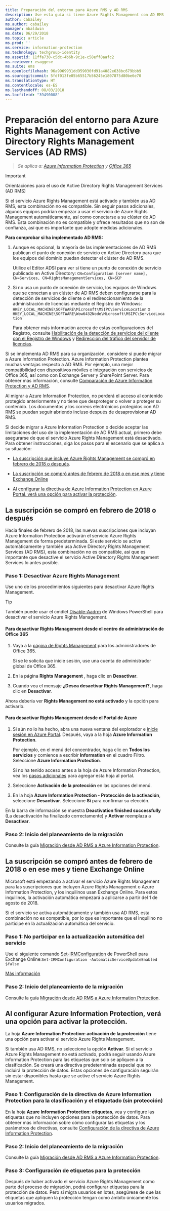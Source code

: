 ```yaml
---
title: Preparación del entorno para Azure RMS y AD RMS
description: Use esta guía si tiene Azure Rights Management con AD RMS implementado.
author: cabailey
ms.author: cabailey
manager: mbaldwin
ms.date: 06/29/2018
ms.topic: article
ms.prod: ''
ms.service: information-protection
ms.technology: techgroup-identity
ms.assetid: 11ffa730-c5dc-4b6b-9c1e-c58eff8aafc2
ms.reviewer: esaggese
ms.suite: ems
ms.openlocfilehash: 96a9969931dd959030fd91a4082e638bc679bbb9
ms.sourcegitcommit: 5fdf013fe05b65517b56245e1807875d80be6e70
ms.translationtype: HT
ms.contentlocale: es-ES
ms.lasthandoff: 08/03/2018
ms.locfileid: "39490008"
---
```

# <a name="preparing-the-environment-for-azure-rights-management-when-you-also-have-active-directory-rights-management-services-ad-rms"></a>Preparación del entorno para Azure Rights Management con Active Directory Rights Management Services (AD RMS)

>*Se aplica a: [Azure Information Protection](https://azure.microsoft.com/pricing/details/information-protection) y [Office 365](http://download.microsoft.com/download/E/C/F/ECF42E71-4EC0-48FF-AA00-577AC14D5B5C/Azure_Information_Protection_licensing_datasheet_EN-US.pdf)*

> [!IMPORTANT]
> Orientaciones para el uso de Active Directory Rights Management Services (AD RMS)

Si el servicio Azure Rights Management está activado y también usa AD RMS, esta combinación no es compatible. Sin seguir pasos adicionales, algunos equipos podrían empezar a usar el servicio de Azure Rights Management automáticamente, así como conectarse a su clúster de AD RMS. Esta combinación no es compatible y ofrece resultados que no son de confianza, así que es importante que adopte medidas adicionales. 

**Para comprobar si ha implementado AD RMS:**

1. Aunque es opcional, la mayoría de las implementaciones de AD RMS publican el punto de conexión de servicio en Active Directory para que los equipos del dominio puedan detectar el clúster de AD RMS. 
    
    Utilice el Editor ADSI para ver si tiene un punto de conexión de servicio publicado en Active Directory: `CN=Configuration [server name], CN=Services, CN=RightsManagementServices, CN=SCP`

2. Si no usa un punto de conexión de servicio, los equipos de Windows que se conectan a un clúster de AD RMS deben configurarse para la detección de servicios de cliente o el redireccionamiento de la administración de licencias mediante el Registro de Windows: `HKEY_LOCAL_MACHINE\SOFTWARE\Microsoft\MSIPC\ServiceLocation` o `HKEY_LOCAL_MACHINE\SOFTWARE\Wow6432Node\Microsoft\MSIPC\ServiceLocation`
    
    Para obtener más información acerca de estas configuraciones del Registro, consulte [Habilitación de la detección de servicios del cliente con el Registro de Windows](./rms-client/client-deployment-notes.md#enabling-client-side-service-discovery-by-using-the-windows-registry) y [Redirección del tráfico del servidor de licencias](./rms-client/client-deployment-notes.md#redirecting-licensing-server-traffic).   

Si se implementa AD RMS para su organización, considere si puede migrar a Azure Information Protection. Azure Information Protection plantea muchas ventajas respecto a AD RMS. Por ejemplo, una mejor compatibilidad con dispositivos móviles e integración con servicios de Office 365, así como con Exchange Server y SharePoint Server. Para obtener más información, consulte [Comparación de Azure Information Protection y AD RMS](compare-on-premise.md).

Al migrar a Azure Information Protection, no perderá el acceso al contenido protegido anteriormente y no tiene que desproteger o volver a proteger su contenido. Los documentos y los correos electrónicos protegidos con AD RMS se puedan seguir abriendo incluso después de desaprovisionar AD RMS.

Si decide migrar a Azure Information Protection o decide aceptar las limitaciones del uso de la implementación de AD RMS actual, primero debe asegurarse de que el servicio Azure Rights Management está desactivado. Para obtener instrucciones, siga los pasos para el escenario que se aplica a su situación:

- [La suscripción que incluye Azure Rights Management se compró en febrero de 2018 o después](#your-subscription-was-purchased-during-or-after-february-2018).

- [La suscripción se compró antes de febrero de 2018 o en ese mes y tiene Exchange Online](#your-subscription-was-purchased-before-or-during-february-2018-and-you-have-exchange-online)

- [Al configurar la directiva de Azure Information Protection en Azure Portal, verá una opción para activar la protección](#you-see-an-option-to-activate-protection-when-you-configure-azure-information-protection).


## <a name="your-subscription-was-purchased-during-or-after-february-2018"></a>La suscripción se compró en febrero de 2018 o después

Hacia finales de febrero de 2018, las nuevas suscripciones que incluyan Azure Information Protection activarán el servicio Azure Rights Management de forma predeterminada. Si este servicio se activa automáticamente y también usa Active Directory Rights Management Services (AD RMS), esta combinación no es compatible, así que es importante que desactive el servicio Active Directory Rights Management Services lo antes posible. 

### <a name="step-1-deactivate-azure-rights-management"></a>Paso 1: Desactivar Azure Rights Management
Use uno de los procedimientos siguientes para desactivar Azure Rights Management.

> [!TIP]
> También puede usar el cmdlet [Disable-Aadrm](/powershell/module/aadrm/disable-aadrm) de Windows PowerShell para desactivar el servicio Azure Rights Management.

#### <a name="to-deactivate-rights-management-from-the-office-365-admin-center"></a>Para desactivar Rights Management desde el centro de administración de Office 365

1. Vaya a la [página de Rights Management](https://account.activedirectory.windowsazure.com/RmsOnline/Manage.aspx) para los administradores de Office 365.
    
    Si se le solicita que inicie sesión, use una cuenta de administrador global de Office 365.

2. En la página **Rights Management** , haga clic en **Desactivar**.

3.  Cuando vea el mensaje **¿Desea desactivar Rights Management?**, haga clic en **Desactivar**.

Ahora debería ver **Rights Management no está activado** y la opción para activarlo.

#### <a name="to-deactivate-rights-management-from-the-azure-portal"></a>Para desactivar Rights Management desde el Portal de Azure

1. Si aún no lo ha hecho, abra una nueva ventana del explorador e [inicie sesión en Azure Portal](configure-policy.md#signing-in-to-the-azure-portal). Después, vaya a la hoja **Azure Information Protection**.
    
    Por ejemplo, en el menú del concentrador, haga clic en **Todos los servicios** y comience a escribir **Information** en el cuadro Filtro. Seleccione **Azure Information Protection**.
    
    Si no ha tenido acceso antes a la hoja de Azure Information Protection, vea los [pasos adicionales](configure-policy.md#to-access-the-azure-information-protection-blade-for-the-first-time) para agregar esta hoja al portal.

2. Seleccione **Activación de la protección** en las opciones del menú. 

3.  En la hoja **Azure Information Protection - Protección de la activación**, seleccione **Desactivar**. Seleccione **Sí** para confirmar su elección.

En la barra de información se muestra **Deactivation finished successfully** (La desactivación ha finalizado correctamente) y **Activar** reemplaza a **Desactivar**. 

### <a name="step-2-start-planning-for-migration"></a>Paso 2: Inicio del planeamiento de la migración

Consulte la guía [Migración desde AD RMS a Azure Information Protection](migrate-from-ad-rms-to-azure-rms.md).


## <a name="your-subscription-was-purchased-before-or-during-february-2018-and-you-have-exchange-online"></a>La suscripción se compró antes de febrero de 2018 o en ese mes y tiene Exchange Online

Microsoft está empezando a activar el servicio Azure Rights Management para las suscripciones que incluyen Azure Rights Management o Azure Information Protection, y los inquilinos usan Exchange Online. Para estos inquilinos, la activación automática empezará a aplicarse a partir del 1 de agosto de 2018.

Si el servicio se activa automáticamente y también usa AD RMS, esta combinación no es compatible, por lo que es importante que el inquilino no participe en la actualización automática del servicio. 

### <a name="step-1-opt-out-from-the-automatic-service-update"></a>Paso 1: No participar en la actualización automática del servicio

Use el siguiente comando [Set-IRMConfiguration](/powershell/module/exchange/encryption-and-certificates/set-irmconfiguration) de PowerShell para Exchange Online:`Set-IRMConfiguration -AutomaticServiceUpdateEnabled $false`

[Más información](https://support.office.com/article/protection-features-in-azure-information-protection-rolling-out-to-existing-office-365-tenants-7ad6f58e-65d7-4c82-8e65-0b773666634d) 

### <a name="step-2-start-planning-for-migration"></a>Paso 2: Inicio del planeamiento de la migración

Consulte la guía [Migración desde AD RMS a Azure Information Protection](migrate-from-ad-rms-to-azure-rms.md).


## <a name="you-see-an-option-to-activate-protection-when-you-configure-azure-information-protection"></a>Al configurar Azure Information Protection, verá una opción para activar la protección.

La hoja **Azure Information Protection: activación de la protección** tiene una opción para activar el servicio Azure Rights Management.  

Si también usa AD RMS, no seleccione la opción **Activar**. Si el servicio Azure Rights Management no está activado, podrá seguir usando Azure Information Protection para las etiquetas que solo se apliquen a la clasificación. Se creará una directiva predeterminada especial que no incluirá la protección de datos. Estas opciones de configuración seguirán sin estar disponibles hasta que se active el servicio Azure Rights Management.

### <a name="step-1-configure-your-azure-information-protection-policy-for-classification-and-labeling---without-protection"></a>Paso 1: Configuración de la directiva de Azure Information Protection para la clasificación y el etiquetado (sin protección)

En la hoja **Azure Information Protection: etiquetas**, vea y configure las etiquetas que no incluyen opciones para la protección de datos. Para obtener más información sobre cómo configurar las etiquetas y los parámetros de directivas, consulte [Configuración de la directiva de Azure Information Protection](configure-policy.md).

### <a name="step-2-start-planning-for-migration"></a>Paso 2: Inicio del planeamiento de la migración

Consulte la guía [Migración desde AD RMS a Azure Information Protection](migrate-from-ad-rms-to-azure-rms.md).

### <a name="step-3-configure-labels-for-protection"></a>Paso 3: Configuración de etiquetas para la protección

Después de haber activado el servicio Azure Rights Management como parte del proceso de migración, podrá configurar etiquetas para la protección de datos. Pero si migra usuarios en lotes, asegúrese de que las etiquetas que apliquen la protección tengan como ámbito únicamente los usuarios migrados.


